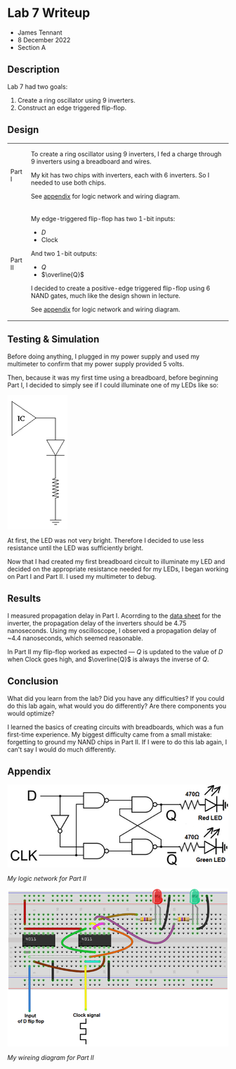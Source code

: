 # Lab 7 Writeup
- James Tennant
- 8 December 2022
- Section A

## Description

Lab 7 had two goals:

1. Create a ring oscillator using $9$ inverters.
2. Construct an edge triggered flip-flop.

## Design

<table>
  <tr>
  <td>

$\text{Part I}$

  </td>
  <td>

To create a ring oscillator using $9$ inverters, I fed a charge through $9$
inverters using a breadboard and wires.

My kit has two chips with inverters, each with $6$ inverters. So I needed to
use both chips.

See [appendix](#appendix) for logic network and wiring diagram.

  </td>
  </tr>

  <tr>
  <td>

$\text{Part II}$  

  </td>
  <td>

My edge-triggered flip-flop has two 1-bit inputs:
- $D$
- $\text{Clock}$

And two 1-bit outputs:
- $Q$
- $\overline{Q}$

I decided to create a positive-edge triggered flip-flop using $6$ NAND gates,
much like the design shown in lecture.

See [appendix](#appendix) for logic network and wiring diagram.

  </td>
  </tr>
<table>

## Testing & Simulation

Before doing anything, I plugged in my power supply and used my multimeter to
confirm that my power supply provided $5$ volts.

Then, because it was my first time using a breadboard, before beginning
$\text{Part I}$, I decided to simply see if I could illuminate one of my LEDs
like so:

![](a.gif)

At first, the LED was not very bright. Therefore I decided to use less
resistance until the LED was sufficiently bright.

Now that I had created my first breadboard circuit to illuminate my LED and
decided on the appropriate resistance needed for my LEDs, I began working on
$\text{Part I}$ and $\text{Part II}$. I used my multimeter to debug.

## Results

I measured propagation delay in $\text{Part I}$. Acorrding to the
[data sheet](https://www.ti.com/product/SN74S04) for the inverter, the
propagation delay of the inverters should be $4.75$ nanoseconds. Using my
oscilloscope, I observed a propagation delay of ~$4.4$ nanoseconds, which
seemed reasonable.

In $\text{Part II}$ my flip-flop worked as expected — $Q$ is updated to the
value of $D$ when $\text{Clock}$ goes high, and $\overline{Q}$ is always the
inverse of $Q$.

## Conclusion
What did you learn from the lab? Did you have any difficulties? If you could do
this lab again, what would you do differently? Are there components you would
optimize?

I learned the basics of creating circuits with breadboards, which was a fun
first-time experience. My biggest difficulty came from a small mistake:
forgetting to ground my NAND chips in $\text{Part II}$. If I were to do this
lab again, I can't say I would do much differently.

## Appendix

![](logic.png)

*My logic network for $\text{Part II}$*

![](wiring.png)

*My wireing diagram for $\text{Part II}$*
